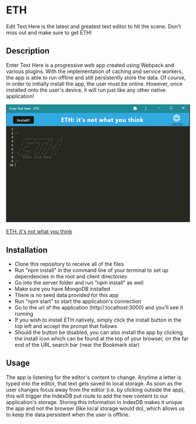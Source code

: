# ETH

Edit Text Here is the latest and greatest text editor to hit the scene. Don't miss out and make sure to get ETH!

## Description

Enter Text Here is a progressive web app created using Webpack and various plugins. With the implementation of caching and service workers, the app is able to run offline and still persistently store the data. Of course, in order to initially install the app, the user must be online. However, once installed onto the user's device, it will run just like any other native application!

![Screenshot of native application](https://github.com/MaxFrank13/ETH/blob/main/client/src/images/eth-app-photo.PNG)

[ETH: it's not what you think](https://polar-eyrie-98965.herokuapp.com/)

## Installation

   - Clone this repository to receive all of the files
   - Run "npm install" in the command line of your terminal to set up dependencies in the root and client directories
   - Go into the server folder and run "npm install" as well
   - Make sure you have MongoDB installed
   - There is no seed data provided for this app
   - Run "npm start" to start the application's connection
   - Go to the url of the application (http//:localhost:3000) and you'll see it running
   - If you wish to install ETH natively, simply click the install button in the top left and accept the prompt that follows
   - Should the button be disabled, you can also install the app by clicking the install icon which can be found at the top of your browser, on the far end of the URL search bar (near the Bookmark star)

## Usage

The app is listening for the editor's content to change. Anytime a letter is typed into the editor, that text gets saved to local storage. As soon as the user changes focus away from the editor (i.e. by clicking outside the app), this will trigger the IndexDB put route to add the new content to our application's storage. Storing this information in IndexDB makes it unique the app and not the browser (like local storage would do), which allows us to keep the data persistent when the user is offline.
